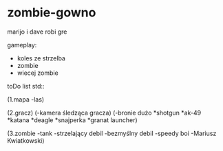 # zombie-gowno
marijo i dave robi gre 

gameplay:
- koles ze strzelba
- zombie
- wiecej zombie

toDo list std::

(1.mapa
-las)


(2.gracz)
(-kamera śledząca gracza)
(-bronie dużo
*shotgun
*ak-49
*katana
*deagle
*snajperka
*granat launcher)



(3.zombie
-tank
-strzelający debil
-bezmyślny debil
-speedy boi
-Mariusz Kwiatkowski)
